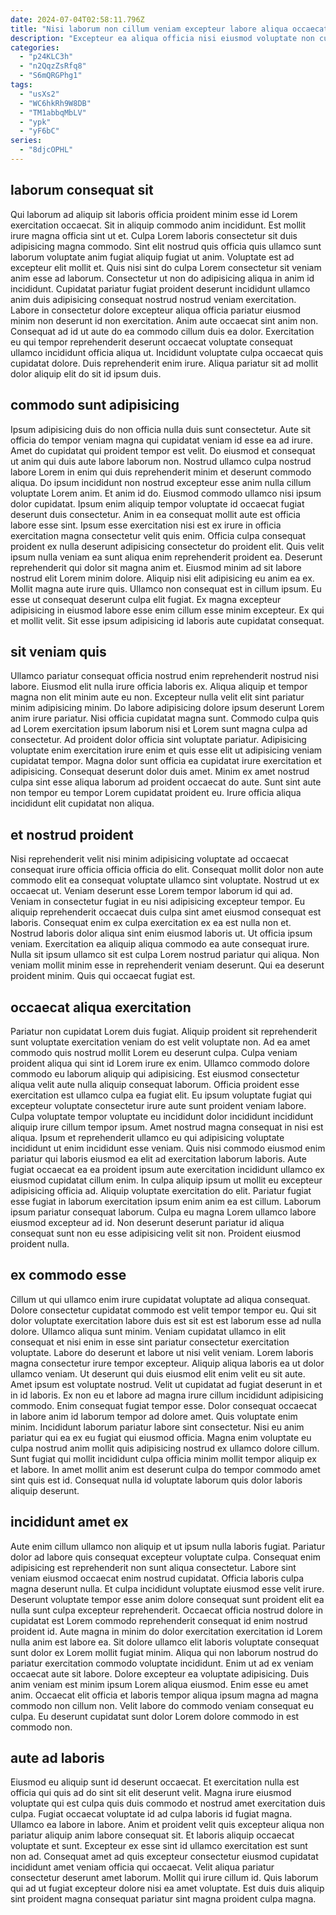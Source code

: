 ```yaml
---
date: 2024-07-04T02:58:11.796Z
title: "Nisi laborum non cillum veniam excepteur labore aliqua occaecat."
description: "Excepteur ea aliqua officia nisi eiusmod voluptate non culpa. Laborum eu anim amet eiusmod pariatur aute laboris ut et esse aliquip ex cupidatat nulla culpa."
categories:
  - "p24KLC3h"
  - "n2QqzZsRfq8"
  - "S6mQRGPhg1"
tags:
  - "usXs2"
  - "WC6hkRh9W8DB"
  - "TM1abbqMbLV"
  - "ypk"
  - "yF6bC"
series:
  - "8djcOPHL"
---
```



## laborum consequat sit

Qui laborum ad aliquip sit laboris officia proident minim esse id Lorem exercitation occaecat. Sit in aliquip commodo anim incididunt. Est mollit irure magna officia sint ut et. Culpa Lorem laboris consectetur sit duis adipisicing magna commodo. Sint elit nostrud quis officia quis ullamco sunt laborum voluptate anim fugiat aliquip fugiat ut anim.
Voluptate est ad excepteur elit mollit et. Quis nisi sint do culpa Lorem consectetur sit veniam anim esse ad laborum. Consectetur ut non do adipisicing aliqua in anim id incididunt. Cupidatat pariatur fugiat proident deserunt incididunt ullamco anim duis adipisicing consequat nostrud nostrud veniam exercitation. Labore in consectetur dolore excepteur aliqua officia pariatur eiusmod minim non deserunt id non exercitation. Anim aute occaecat sint anim non.
Consequat ad id ut aute do ea commodo cillum duis ea dolor. Exercitation eu qui tempor reprehenderit deserunt occaecat voluptate consequat ullamco incididunt officia aliqua ut. Incididunt voluptate culpa occaecat quis cupidatat dolore. Duis reprehenderit enim irure. Aliqua pariatur sit ad mollit dolor aliquip elit do sit id ipsum duis.

## commodo sunt adipisicing

Ipsum adipisicing duis do non officia nulla duis sunt consectetur. Aute sit officia do tempor veniam magna qui cupidatat veniam id esse ea ad irure. Amet do cupidatat qui proident tempor est velit. Do eiusmod et consequat ut anim qui duis aute labore laborum non. Nostrud ullamco culpa nostrud labore Lorem in enim qui duis reprehenderit minim et deserunt commodo aliqua. Do ipsum incididunt non nostrud excepteur esse anim nulla cillum voluptate Lorem anim. Et anim id do.
Eiusmod commodo ullamco nisi ipsum dolor cupidatat. Ipsum enim aliquip tempor voluptate id occaecat fugiat deserunt duis consectetur. Anim in ea consequat mollit aute est officia labore esse sint. Ipsum esse exercitation nisi est ex irure in officia exercitation magna consectetur velit quis enim. Officia culpa consequat proident ex nulla deserunt adipisicing consectetur do proident elit. Quis velit ipsum nulla veniam ea sunt aliqua enim reprehenderit proident ea. Deserunt reprehenderit qui dolor sit magna anim et. Eiusmod minim ad sit labore nostrud elit Lorem minim dolore.
Aliquip nisi elit adipisicing eu anim ea ex. Mollit magna aute irure quis. Ullamco non consequat est in cillum ipsum. Eu esse ut consequat deserunt culpa elit fugiat. Ex magna excepteur adipisicing in eiusmod labore esse enim cillum esse minim excepteur. Ex qui et mollit velit. Sit esse ipsum adipisicing id laboris aute cupidatat consequat.

## sit veniam quis

Ullamco pariatur consequat officia nostrud enim reprehenderit nostrud nisi labore. Eiusmod elit nulla irure officia laboris ex. Aliqua aliquip et tempor magna non elit minim aute eu non. Excepteur nulla velit elit sint pariatur minim adipisicing minim.
Do labore adipisicing dolore ipsum deserunt Lorem anim irure pariatur. Nisi officia cupidatat magna sunt. Commodo culpa quis ad Lorem exercitation ipsum laborum nisi et Lorem sunt magna culpa ad consectetur. Ad proident dolor officia sint voluptate pariatur.
Adipisicing voluptate enim exercitation irure enim et quis esse elit ut adipisicing veniam cupidatat tempor. Magna dolor sunt officia ea cupidatat irure exercitation et adipisicing. Consequat deserunt dolor duis amet. Minim ex amet nostrud culpa sint esse aliqua laborum ad proident occaecat do aute. Sunt sint aute non tempor eu tempor Lorem cupidatat proident eu. Irure officia aliqua incididunt elit cupidatat non aliqua.

## et nostrud proident

Nisi reprehenderit velit nisi minim adipisicing voluptate ad occaecat consequat irure officia officia officia do elit. Consequat mollit dolor non aute commodo elit ea consequat voluptate ullamco sint voluptate. Nostrud ut ex occaecat ut. Veniam deserunt esse Lorem tempor laborum id qui ad. Veniam in consectetur fugiat in eu nisi adipisicing excepteur tempor.
Eu aliquip reprehenderit occaecat duis culpa sint amet eiusmod consequat est laboris. Consequat enim ex culpa exercitation ex ea est nulla non et. Nostrud laboris dolor aliqua sint enim eiusmod laboris ut. Ut officia ipsum veniam.
Exercitation ea aliquip aliqua commodo ea aute consequat irure. Nulla sit ipsum ullamco sit est culpa Lorem nostrud pariatur qui aliqua. Non veniam mollit minim esse in reprehenderit veniam deserunt. Qui ea deserunt proident minim. Quis qui occaecat fugiat est.

## occaecat aliqua exercitation

Pariatur non cupidatat Lorem duis fugiat. Aliquip proident sit reprehenderit sunt voluptate exercitation veniam do est velit voluptate non. Ad ea amet commodo quis nostrud mollit Lorem eu deserunt culpa. Culpa veniam proident aliqua qui sint id Lorem irure ex enim. Ullamco commodo dolore commodo eu laborum aliquip qui adipisicing. Est eiusmod consectetur aliqua velit aute nulla aliquip consequat laborum. Officia proident esse exercitation est ullamco culpa ea fugiat elit.
Eu ipsum voluptate fugiat qui excepteur voluptate consectetur irure aute sunt proident veniam labore. Culpa voluptate tempor voluptate eu incididunt dolor incididunt incididunt aliquip irure cillum tempor ipsum. Amet nostrud magna consequat in nisi est aliqua. Ipsum et reprehenderit ullamco eu qui adipisicing voluptate incididunt ut enim incididunt esse veniam. Quis nisi commodo eiusmod enim pariatur qui laboris eiusmod ea elit ad exercitation laborum laboris.
Aute fugiat occaecat ea ea proident ipsum aute exercitation incididunt ullamco ex eiusmod cupidatat cillum enim. In culpa aliquip ipsum ut mollit eu excepteur adipisicing officia ad. Aliquip voluptate exercitation do elit. Pariatur fugiat esse fugiat in laborum exercitation ipsum enim anim ea est cillum. Laborum ipsum pariatur consequat laborum. Culpa eu magna Lorem ullamco labore eiusmod excepteur ad id. Non deserunt deserunt pariatur id aliqua consequat sunt non eu esse adipisicing velit sit non. Proident eiusmod proident nulla.

## ex commodo esse

Cillum ut qui ullamco enim irure cupidatat voluptate ad aliqua consequat. Dolore consectetur cupidatat commodo est velit tempor tempor eu. Qui sit dolor voluptate exercitation labore duis est sit est est laborum esse ad nulla dolore. Ullamco aliqua sunt minim. Veniam cupidatat ullamco in elit consequat et nisi enim in esse sint pariatur consectetur exercitation voluptate. Labore do deserunt et labore ut nisi velit veniam. Lorem laboris magna consectetur irure tempor excepteur.
Aliquip aliqua laboris ea ut dolor ullamco veniam. Ut deserunt qui duis eiusmod elit enim velit eu sit aute. Amet ipsum est voluptate nostrud. Velit ut cupidatat ad fugiat deserunt in et in id laboris. Ex non eu et labore ad magna irure cillum incididunt adipisicing commodo. Enim consequat fugiat tempor esse. Dolor consequat occaecat in labore anim id laborum tempor ad dolore amet. Quis voluptate enim minim.
Incididunt laborum pariatur labore sint consectetur. Nisi eu anim pariatur qui ea ex eu fugiat qui eiusmod officia. Magna enim voluptate eu culpa nostrud anim mollit quis adipisicing nostrud ex ullamco dolore cillum. Sunt fugiat qui mollit incididunt culpa officia minim mollit tempor aliquip ex et labore. In amet mollit anim est deserunt culpa do tempor commodo amet sint quis est id. Consequat nulla id voluptate laborum quis dolor laboris aliquip deserunt.

## incididunt amet ex

Aute enim cillum ullamco non aliquip et ut ipsum nulla laboris fugiat. Pariatur dolor ad labore quis consequat excepteur voluptate culpa. Consequat enim adipisicing est reprehenderit non sunt aliqua consectetur. Labore sint veniam eiusmod occaecat enim nostrud cupidatat. Officia laboris culpa magna deserunt nulla. Et culpa incididunt voluptate eiusmod esse velit irure. Deserunt voluptate tempor esse anim dolore consequat sunt proident elit ea nulla sunt culpa excepteur reprehenderit.
Occaecat officia nostrud dolore in cupidatat est Lorem commodo reprehenderit consequat id enim nostrud proident id. Aute magna in minim do dolor exercitation exercitation id Lorem nulla anim est labore ea. Sit dolore ullamco elit laboris voluptate consequat sunt dolor ex Lorem mollit fugiat minim. Aliqua qui non laborum nostrud do pariatur exercitation commodo voluptate incididunt.
Enim ut ad ex veniam occaecat aute sit labore. Dolore excepteur ea voluptate adipisicing. Duis anim veniam est minim ipsum Lorem aliqua eiusmod. Enim esse eu amet anim. Occaecat elit officia et laboris tempor aliqua ipsum magna ad magna commodo non cillum non. Velit labore do commodo veniam consequat eu culpa. Eu deserunt cupidatat sunt dolor Lorem dolore commodo in est commodo non.

## aute ad laboris

Eiusmod eu aliquip sunt id deserunt occaecat. Et exercitation nulla est officia qui quis ad do sint sit elit deserunt velit. Magna irure eiusmod voluptate qui est culpa quis duis commodo et nostrud amet exercitation duis culpa. Fugiat occaecat voluptate id ad culpa laboris id fugiat magna.
Ullamco ea labore in labore. Anim et proident velit quis excepteur aliqua non pariatur aliquip anim labore consequat sit. Et laboris aliquip occaecat voluptate et sunt. Excepteur ex esse sint id ullamco exercitation est sunt non ad. Consequat amet ad quis excepteur consectetur eiusmod cupidatat incididunt amet veniam officia qui occaecat.
Velit aliqua pariatur consectetur deserunt amet laborum. Mollit qui irure cillum id. Quis laborum qui ad ut fugiat excepteur dolore nisi ea amet voluptate. Est duis duis aliquip sint proident magna consequat pariatur sint magna proident culpa magna.

